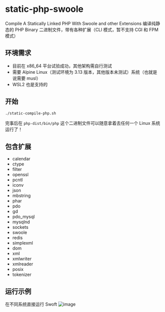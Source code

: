 # static-php-swoole
Compile A Statically Linked PHP With Swoole and other Extensions
编译纯静态的 PHP Binary 二进制文件，带有各种扩展（CLI 模式，暂不支持 CGI 和 FPM 模式）

## 环境需求
- 目前在 x86_64 平台试验成功，其他架构需自行测试
- 需要 Alpine Linux（测试环境为 3.13 版本，其他版本未测试）系统（也就是说需要 musl）
- WSL2 也是支持的

## 开始
```bash
./static-compile-php.sh
```
完事后在 `php-dist/bin/php` 这个二进制文件可以随意拿着去任何一个 Linux 系统运行了！

## 包含扩展
- calendar
- ctype
- filter
- openssl
- pcntl
- iconv
- json
- mbstring
- phar
- pdo
- gd
- pdo_mysql
- mysqlnd
- sockets
- swoole
- redis
- simplexml
- dom
- xml
- xmlwriter
- xmlreader
- posix
- tokenizer

## 运行示例
在不同系统直接运行 Swoft
![image](https://user-images.githubusercontent.com/20330940/116053161-f16d7400-a6ac-11eb-87b8-e510c6454861.png)
